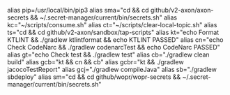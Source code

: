 alias pip=/usr/local/bin/pip3
alias sma="cd && cd github/v2-axon/axon-secrets && ~/.secret-manager/current/bin/secrets.sh"
alias kc="~/scripts/consume.sh"
alias ct="~/scripts/clear-local-topic.sh"
alias ts="cd && cd github/v2-axon/sandbox/tap-scripts"
alias kt="echo Format KTLINT && ./gradlew ktlintformat && echo KTLINT PASSED"
alias cn="echo Check CodeNarc && ./gradlew codenarcTest && echo CodeNarc PASSED"
alias gt="echo Check test && ./gradlew test"
alias cb="./gradlew clean build"
alias gcb="kt && cn && cb"
alias gcbr="kt && ./gradlew jacocoTestReport"
alias gcj="./gradlew compileJava"
alias sb="./gradlew sbdeploy"
alias sm="cd && cd github/wopr/wopr-secrets && ~/.secret-manager/current/bin/secrets.sh"
